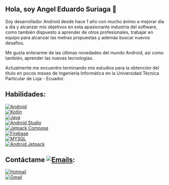 ## Hola, soy Angel Eduardo Suriaga 👋

Soy desarrollador Android desde hace 1 año con mucho ánimo a mejorar día a día y alcanzar mis objetivos en esta apasionante industria del software, como también dispuesto a aprender de otros profesionales, trabajar en equipo para alcanzar las metras propuestas y además buscar nuevos desafíos.

Me gusta enterarme de las últimas novedades del mundo Android, así como también, aprender las nuevas tecnologías.

Actualmente me encuentro terminando mis estudios para la obtención del título en pocos meses de Ingeniería Informática en la Universidad Técnica Particular de Loja - Ecuador.

## Habilidades:
[![Android](https://img.shields.io/badge/Android-2EDF85?style=for-the-badge&logo=android&logoColor=white&labelColor=blue)]()</br>
[![Kotlin](https://img.shields.io/badge/Kotlin-515ED8?style=for-the-badge&logo=kotlin&logoColor=white&labelColor=blue)]()</br>
[![Java](https://img.shields.io/badge/Java-red?style=for-the-badge&logo=java&logoColor=white&labelColor=blue)]()</br>
[![Android Studio](https://img.shields.io/badge/Android%20Studio-4385F5?style=for-the-badge&logo=android%20studio&logoColor=white&labelColor=blue)]()</br>
[![Jetpack Compose](https://img.shields.io/badge/Jetpack%20Compose-083042?style=for-the-badge&logo=jetpack%20compose&logoColor=white&labelColor=blue)]()</br>
[![Firebase](https://img.shields.io/badge/Firebase-F2C12B?style=for-the-badge&logo=firebase&logoColor=white&labelColor=blue)]()</br>
[![MYSQL](https://img.shields.io/badge/Mysql-00618B?style=for-the-badge&logo=mysql&logoColor=white&labelColor=blue)]()</br>
[![Android Jetpack](https://img.shields.io/badge/Android%20Jetpack-1D9C5A?style=for-the-badge&logo=android&logoColor=white&labelColor=blue)]()</br>

## Contáctame [![Emails](https://img.shields.io/badge/-emails-003399?style=flat-square&logo=protonmail)]():
[![Hotmail](https://img.shields.io/badge/Hotmail-036BB9?style=for-the-badge&logo=microsoft&logoColor=white&labelColor=red)](angelsuriaga@hotmail.com)</br>
[![Gmail](https://img.shields.io/badge/Gmail-036BB9?style=for-the-badge&logo=gmail&logoColor=white&labelColor=red)](angelsuriaga93@gmail.com)</br>
